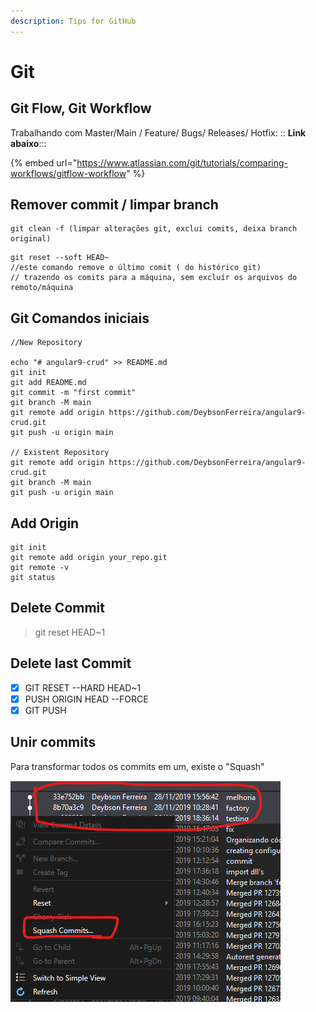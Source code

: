 ```yaml
---
description: Tips for GitHub
---
```


# Git

## Git Flow, Git Workflow

Trabalhando com Master/Main / Feature/ Bugs/ Releases/ Hotfix: ::  **Link abaixo**:::

{% embed url="https://www.atlassian.com/git/tutorials/comparing-workflows/gitflow-workflow" %}

## Remover commit / limpar branch

```aspnet
git clean -f (limpar alterações git, exclui comits, deixa branch original)
```

```aspnet
git reset --soft HEAD~
//este comando remove o último comit ( do histórico git)
// trazendo os comits para a máquina, sem excluír os arquivos do remoto/máquina
```



## Git Comandos iniciais

```aspnet
//New Repository

echo "# angular9-crud" >> README.md
git init
git add README.md
git commit -m "first commit"
git branch -M main
git remote add origin https://github.com/DeybsonFerreira/angular9-crud.git
git push -u origin main
                
// Existent Repository
git remote add origin https://github.com/DeybsonFerreira/angular9-crud.git
git branch -M main
git push -u origin main
```

## Add Origin

```aspnet
git init  
git remote add origin your_repo.git  
git remote -v  
git status  
```

## Delete Commit 

> git reset HEAD~1

## Delete last Commit

* [x]  GIT RESET --HARD HEAD~1
* [x] PUSH ORIGIN HEAD --FORCE
* [x] GIT PUSH

## Unir commits

Para transformar todos os commits em um, existe o "Squash"  


![](.gitbook/assets/image%20%285%29.png)


